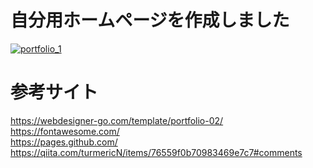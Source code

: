 # 自分用ホームページを作成しました
[![portfolio_1](https://user-images.githubusercontent.com/46675984/125264013-737d4880-e33e-11eb-8fe3-b17a8c5b4296.png)](https://naonao0001777.github.io/)

# 参考サイト
https://webdesigner-go.com/template/portfolio-02/  
https://fontawesome.com/  
https://pages.github.com/  
https://qiita.com/turmericN/items/76559f0b70983469e7c7#comments
